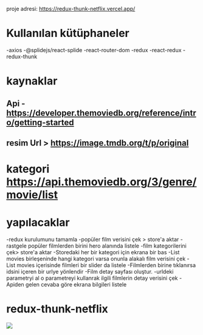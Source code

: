 
proje adresi: https://redux-thunk-netflix.vercel.app/

# Kullanılan kütüphaneler

-axios
-@splidejs/react-splide
-react-router-dom
-redux
-react-redux
-redux-thunk

# kaynaklar

## Api -https://developer.themoviedb.org/reference/intro/getting-started

## resim Url > https://image.tmdb.org/t/p/original

# kategori https://api.themoviedb.org/3/genre/movie/list

# yapılacaklar

-redux kurulumunu tamamla
-popüler film verisini çek > store'a aktar
-rastgele popüler filmlerden birini hero alanında listele
-film kategorilerini çek> store'a aktar
-Storedaki her bir kategori için ekrana bir <listMovies/> bas
-List movies birleşeninde hangi kategori varsa onunla alakalı film verisini çek
-List movies içerisinde filmleri bir slider da listele
-Filmlerden birine tıklanırsa idsini içeren bir urlye yönlendir
-Film detay sayfası oluştur.
-urldeki parametryi al o parametreyi kullanrak ilgili filmlerin detay verisini çek
-Apiden gelen cevaba göre ekrana bilgileri listele

# redux-thunk-netflix

![](ekran.gif)
